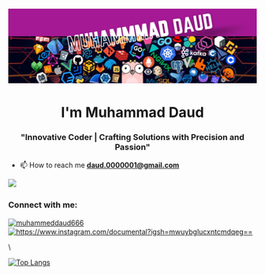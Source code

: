 ![MasterHead](https://github.com/MuhammedDaud/MuhammedDaud/blob/main/Dark%20Blue%20Purple%20Modern%20Digital%20Marketing%20Linkedin%20Article%20Cover%20Image.jpg?raw=true)
<h1 align="center"> I'm Muhammad Daud</h1>
<h3 align="center">"Innovative Coder | Crafting Solutions with Precision and Passion"</h3>

- 📫 How to reach me **daud.0000001@gmail.com**
  

<img align="centre" height="200" src="https://media1.giphy.com/media/v1.Y2lkPTc5MGI3NjExbTN5OW15b25uMWExYjhwdDN6YnIyajEzNWl5cWM2dzdyazZrYW0wOSZlcD12MV9pbnRlcm5hbF9naWZfYnlfaWQmY3Q9Zw/o2KLYPem407CM/giphy.webp"  />

<h3 align="left">Connect with me:</h3>
<p align="left">
<a href="https://linkedin.com/in/muhammeddaud666" target="blank"><img align="center" src="https://raw.githubusercontent.com/rahuldkjain/github-profile-readme-generator/master/src/images/icons/Social/linked-in-alt.svg" alt="muhammeddaud666" height="30" width="40" /></a>
<a href="https://instagram.com/https://www.instagram.com/documental?igsh=mwuybglucxntcmdqeg==" target="blank"><img align="center" src="https://raw.githubusercontent.com/rahuldkjain/github-profile-readme-generator/master/src/images/icons/Social/instagram.svg" alt="https://www.instagram.com/documental?igsh=mwuybglucxntcmdqeg==" height="30" width="40" /></a>
</p>

\

[![Top Langs](https://github-readme-stats.vercel.app/api/top-langs/?username=MuhammedDaud)](https://github.com/anuraghazra/github-readme-stats)
